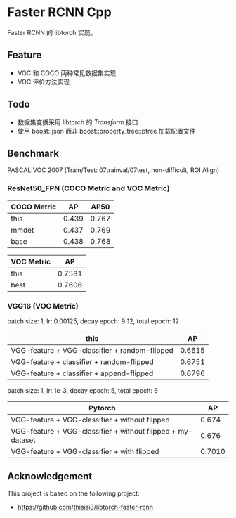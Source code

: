 # Faster RCNN Cpp

Faster RCNN 的 libtorch 实现。

## Feature

+ VOC 和 COCO 两种常见数据集实现
+ VOC 评价方法实现

## Todo

+ 数据集变换采用 libtorch 的 *Transform* 接口
+ 使用 boost::json 而非 boost::property_tree::ptree 加载配置文件

## Benchmark

PASCAL VOC 2007 (Train/Test: 07trainval/07test, non-difficult, ROI Align)

### ResNet50_FPN (COCO Metric and VOC Metric)

| COCO Metric | AP | AP50 |
| ---------- | -------- | ---------- |
|  this  |  0.439   | 0.767 |
| mmdet | 0.437 | 0.769 |
|  base  |0.438 | 0.768|

|    VOC Metric        | AP |
| ---------- | -------- |
|  this  |  0.7581   |
|  best  |  0.7606   |

### VGG16 (VOC Metric)

batch size: 1, lr: 0.00125, decay epoch: 9 12, total epoch: 12 

|    this        | AP |
| ---------- | -------- |
| VGG-feature + VGG-classifier + random-flipped |  0.6615   |
| VGG-feature + classifier + random-flipped |  0.6751   |
| VGG-feature + classifier + append-flipped |  0.6796   |

batch size: 1, lr: 1e-3, decay epoch: 5, total epoch: 6 

|    Pytorch        | AP |
| ---------- | -------- |
| VGG-feature + VGG-classifier + without flipped  |  0.674   |
| VGG-feature + VGG-classifier + without flipped + my-dataset  |  0.676   |
| VGG-feature + VGG-classifier + with flipped  |  0.7010   |






## Acknowledgement

This project is based on the following project:

+ https://github.com/thisisi3/libtorch-faster-rcnn
